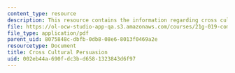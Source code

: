 ```yaml
---
content_type: resource
description: This resource contains the information regarding cross cultural persuasion.
file: https://ol-ocw-studio-app-qa.s3.amazonaws.com/courses/21g-019-communicating-across-cultures-spring-2005/002eb44a690fdc3bd6581323843d6f97_MIT21G_019S05_pers_exe.pdf
file_type: application/pdf
parent_uid: 8075848c-dbfb-0db8-08e6-8013f0469a2e
resourcetype: Document
title: Cross Cultural Persuasion
uid: 002eb44a-690f-dc3b-d658-1323843d6f97
---
```


